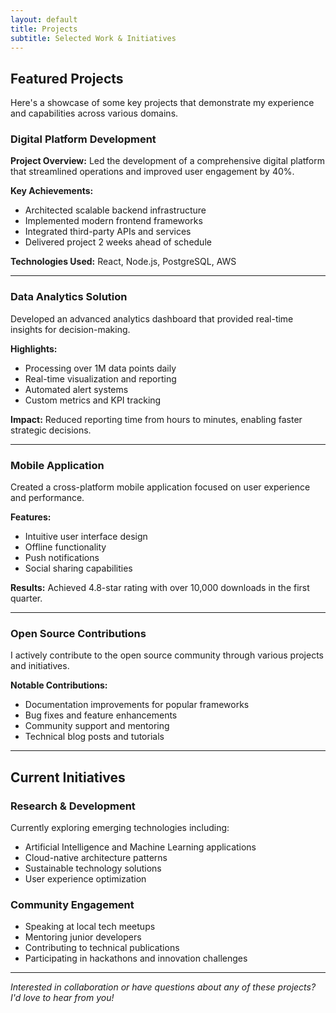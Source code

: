 ```yaml
---
layout: default
title: Projects
subtitle: Selected Work & Initiatives
---
```


## Featured Projects

Here's a showcase of some key projects that demonstrate my experience and capabilities across various domains.

### Digital Platform Development

<div class="highlight-box">
<strong>Project Overview:</strong> Led the development of a comprehensive digital platform that streamlined operations and improved user engagement by 40%.
</div>

**Key Achievements:**
- Architected scalable backend infrastructure
- Implemented modern frontend frameworks
- Integrated third-party APIs and services
- Delivered project 2 weeks ahead of schedule

**Technologies Used:** React, Node.js, PostgreSQL, AWS

---

### Data Analytics Solution

Developed an advanced analytics dashboard that provided real-time insights for decision-making.

**Highlights:**
- Processing over 1M data points daily
- Real-time visualization and reporting
- Automated alert systems
- Custom metrics and KPI tracking

**Impact:** Reduced reporting time from hours to minutes, enabling faster strategic decisions.

---

### Mobile Application

Created a cross-platform mobile application focused on user experience and performance.

**Features:**
- Intuitive user interface design
- Offline functionality
- Push notifications
- Social sharing capabilities

**Results:** Achieved 4.8-star rating with over 10,000 downloads in the first quarter.

---

### Open Source Contributions

I actively contribute to the open source community through various projects and initiatives.

**Notable Contributions:**
- Documentation improvements for popular frameworks
- Bug fixes and feature enhancements
- Community support and mentoring
- Technical blog posts and tutorials

---

## Current Initiatives

### Research & Development

Currently exploring emerging technologies including:
- Artificial Intelligence and Machine Learning applications
- Cloud-native architecture patterns
- Sustainable technology solutions
- User experience optimization

### Community Engagement

- Speaking at local tech meetups
- Mentoring junior developers
- Contributing to technical publications
- Participating in hackathons and innovation challenges

---

*Interested in collaboration or have questions about any of these projects? I'd love to hear from you!*